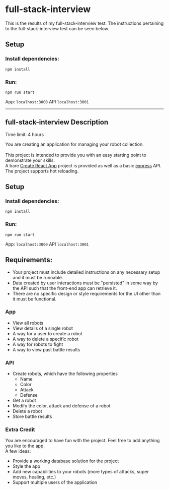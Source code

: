 # full-stack-interview
This is the results of my full-stack-interview test. The instructions pertaining to the full-stack-interview test can be seen below.


## Setup

### Install dependencies:

`npm install`

### Run:

`npm run start`

App: `localhost:3000`
API `localhost:3001`




---
## full-stack-interview Description

Time limit: 4 hours

You are creating an application for managing your robot collection.<br/><br/>
This project is intended to provide you with an easy starting point to demonstrate your skills.<br/>
A bare [Create React App](https://github.com/facebook/create-react-app) project is provided as well as a basic [express](https://expressjs.com/) API.<br/>
The project supports hot reloading.

## Setup

### Install dependencies:

`npm install`

### Run:

`npm run start`

App: `localhost:3000`
API `localhost:3001`

## Requirements:

- Your project must include detailed instructions on any necessary setup and it must be runnable.
- Data created by user interactions must be "persisted" in some way by the API such that the front-end app can retrieve it.
- There are no specific design or style requirements for the UI other than it must be functional.

### App

- View all robots
- View details of a single robot
- A way for a user to create a robot
- A way to delete a specific robot
- A way for robots to fight
- A way to view past battle results

### API

- Create robots, which have the following properties
  - Name
  - Color
  - Attack
  - Defense
- Get a robot
- Modify the color, attack and defense of a robot
- Delete a robot
- Store battle results

### Extra Credit

You are encouraged to have fun with the project. Feel free to add anything you like to the app.<br/>
A few ideas:<br/>

- Provide a working database solution for the project
- Style the app
- Add new capabilities to your robots (more types of attacks, super moves, healing, etc.)
- Support multiple users of the application
